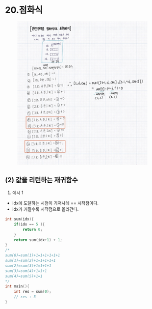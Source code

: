 # 20.점화식

<figure><img src="../.gitbook/assets/image (2).png" alt=""><figcaption></figcaption></figure>

## (2) 값을 리턴하는 재귀함수

1. 예시 1

* idx에 도달하는 시점이 기저사례 == 시작점이다.
* idx가 커질수록 시작점으로 올라간다.

```cpp
int sum(idx){
    if(idx == 5 ){
        return 0;
    }
    return sum(idx+1) + 1;
}
/*
sum(0)=sum(1)+1=1+1+1+1+1
sum(1)=sum(2)+1=1+1+1+1
sum(2)=sum(3)+1=1+1+1
sum(3)=sum(4)+1=1+1
sum(4)=sum(5)+1=1
*/
int main(){
    int res = sum(0);
    // res : 5
}
```
